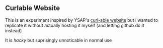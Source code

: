 ## Curlable Website
This is an experiment inspired by YSAP's [curl-able website](https://www.youtube.com/watch?v=ddG_thnxt9A) but i wanted to replicate it without actually hosting it myself (and letting github do it instead)

It is *hacky* but suprisingly unnoticable in normal use

